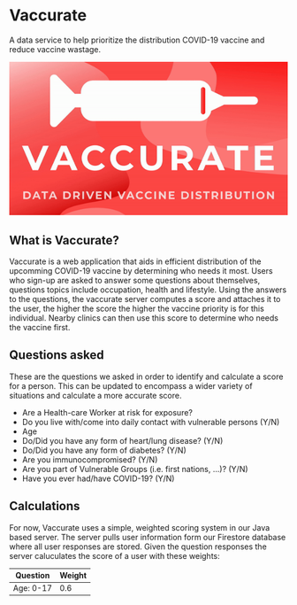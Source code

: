 # Vaccurate
A data service to help prioritize the distribution COVID-19 vaccine and reduce vaccine wastage.

![](/gif/vaccuratefinal.gif)

## What is Vaccurate?
Vaccurate is a web application that aids in efficient distribution of the upcomming COVID-19 vaccine by determining who needs it most. Users who sign-up are asked to answer some questions about themselves, questions topics include occupation, health and lifestyle. Using the answers to the questions, the vaccurate server computes a score and attaches it to the user, the higher the score the higher the vaccine priority is for this individual. Nearby clinics can then use this score to determine who needs the vaccine first.

## Questions asked
These are the questions we asked in order to identify and calculate a score for a person. This can be updated to encompass a wider variety of situations and calculate a more accurate score.
* Are a Health-care Worker at risk for exposure?
* Do you live with/come into daily contact with vulnerable persons (Y/N)
* Age
* Do/Did you have any form of heart/lung disease? (Y/N)
* Do/Did you have any form of diabetes? (Y/N)
* Are you immunocompromised? (Y/N)
* Are you part of Vulnerable Groups (i.e. first nations, ...)? (Y/N)
* Have you ever had/have COVID-19? (Y/N)

## Calculations
For now, Vaccurate uses a simple, weighted scoring system in our Java based server. The server pulls user information form our Firestore database where all user responses are stored. Given the question responses the server caluculates the score of a user with these weights:

|Question|Weight|
|---|---|
|Age: 0-17|0.6|
